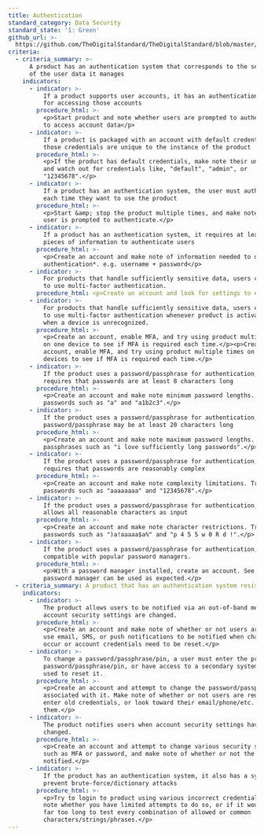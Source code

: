 ```yaml
---
title: Authentication
standard_category: Data Security
standard_state: '1: Green'
github_url: >-
  https://github.com/TheDigitalStandard/TheDigitalStandard/blob/master/Security%20(Is%20it%20safe%3F)%2FData%20security%2FAuthentication.yaml
criteria:
  - criteria_summary: >-
      A product has an authentication system that corresponds to the sensitivity
      of the user data it manages
    indicators:
      - indicator: >-
          If a product supports user accounts, it has an authentication system
          for accessing those accounts
        procedure_html: >-
          <p>Start product and note whether users are prompted to authenticate
          to access account data</p>
      - indicator: >-
          If a product is packaged with an account with default credentials,
          those credentials are unique to the instance of the product
        procedure_html: >-
          <p>If the product has default credentials, make note their uniqueness,
          and watch out for credentials like, "default", "admin", or
          "12345678".</p>
      - indicator: >-
          If a product has an authentication system, the user must authenticate
          each time they want to use the product
        procedure_html: >-
          <p>Start &amp; stop the product multiple times, and make note of when
          user is prompted to authenticate.</p>
      - indicator: >-
          If a product has an authentication system, it requires at least two
          pieces of information to authenticate users
        procedure_html: >-
          <p>Create an account and make note of information needed to do so *for
          authentication*. e.g. username + password</p>
      - indicator: >-
          For products that handle sufficiently sensitive data, users can choose
          to use multi-factor authentication.
        procedure_html: <p>Create an account and look for settings to enable MFA.</p>
      - indicator: >-
          For products that handle sufficiently sensitive data, users can choose
          to use multi-factor authentication whenever product is activated, or
          when a device is unrecognized.
        procedure_html: >-
          <p>Create an account, enable MFA, and try using product multiple times
          on one device to see if MFA is required each time.</p><p>Create an
          account, enable MFA, and try using product multiple times on different
          devices to see if MFA is required each time.</p>
      - indicator: >-
          If the product uses a password/passphrase for authentication, it
          requires that passwords are at least 8 characters long
        procedure_html: >-
          <p>Create an account and make note minimum password lengths. Try
          passwords such as "a" and "a1b2c3".</p>
      - indicator: >-
          If the product uses a password/passphrase for authentication, the
          password/passphrase may be at least 20 characters long
        procedure_html: >-
          <p>Create an account and make note maximum password lengths. Try
          passphrases such as "i love sufficiently long passwords".</p>
      - indicator: >-
          If the product uses a password/passphrase for authentication, it
          requires that passwords are reasonably complex
        procedure_html: >-
          <p>Create an account and make note complexity limitations. Try
          passwords such as "aaaaaaaa" and "12345678".</p>
      - indicator: >-
          If the product uses a password/passphrase for authentication, it
          allows all reasonable characters as input
        procedure_html: >-
          <p>Create an account and make note character restrictions. Try
          passwords such as ")a!aaaaa$a%" and "p 4 5 5 w 0 R d !".</p>
      - indicator: >-
          If the product uses a password/passphrase for authentication, it is
          compatible with popular password managers.
        procedure_html: >-
          <p>With a password manager installed, create an account. See if
          password manager can be used as expected.</p>
  - criteria_summary: A product that has an authentication system resists attempts to break it
    indicators:
      - indicator: >-
          The product allows users to be notified via an out-of-band medium when
          account security settings are changed.
        procedure_html: >-
          <p>Create an account and make note of whether or not users are able to
          use email, SMS, or push notifications to be notified when changes
          occur or account credentials need to be reset.</p>
      - indicator: >-
          To change a password/passphrase/pin, a user must enter the previous
          password/passphrase/pin, or have access to a secondary system that is
          used to reset it.
        procedure_html: >-
          <p>Create an account and attempt to change the password/passphrase/pin
          associated with it. Make note of whether or not users are required to
          enter old credentials, or look toward their email/phone/etc. to reset
          them.</p>
      - indicator: >-
          The product notifies users when account security settings have
          changed.
        procedure_html: >-
          <p>Create an account and attempt to change various security settings,
          such as MFA or password, and make note of whether or not the user is
          notified.</p>
      - indicator: >-
          If the product has an authentication system, it also has a system to
          prevent brute-force/dictionary attacks
        procedure_html: >-
          <p>Try to login to product using various incorrect credentials and
          note whether you have limited attempts to do so, or if it would take
          far too long to test every combination of allowed or common
          characters/strings/phrases.</p>
---
```


